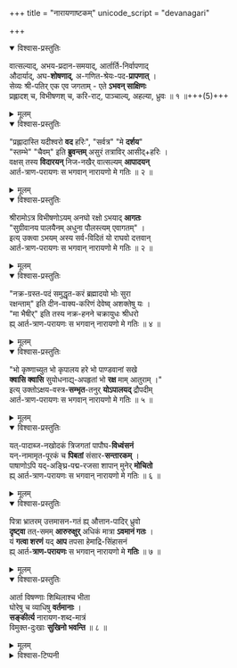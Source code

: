 +++
title = "नारायणाष्टकम्"
unicode_script = "devanagari"

+++


<details open><summary>विश्वास-प्रस्तुतिः</summary>

वात्सल्याद्, अभय-प्रदान-समयाद्, आर्तार्ति-निर्वापणाद्  
औदार्याद्, अघ-**शोषणाद्**, अ-गणित-श्रेयः-पद-**प्रापणात्** ।  
सेव्यः श्री-पतिर् एक एव जगताम् - एते **ऽभवन् साक्षिणः**  
प्रह्लादश् च, विभीषणश् च, करि-राट्, पाञ्चाल्य्, अहल्या, ध्रुवः ॥ १ ॥+++(5)+++
</details>

<details><summary>मूलम्</summary>

वात्सल्याद् अभय-प्रदान-समयाद् आर्तार्ति-निर्वापणाद्  
औदार्याद् अघशोषणाद् अ-गणित-श्रेयः-पद-प्रापणात् ।  
सेव्यः श्रीपतिर् एक एव जगताम् - एते ऽभवन् साक्षिणः  
प्रह्लादश् च विभीषणश् च करि-राट् पाञ्चाल्य् अहल्या ध्रुवः ॥ १ ॥
</details>


<details open><summary>विश्वास-प्रस्तुतिः</summary>

"प्रह्लादास्ति यदीश्वरो **वद** हरिः", "सर्वत्र" "मे **दर्शय**"  
"स्तम्भे" "चैवम्" इति **ब्रुवन्तम्** असुरं तत्राविर् आसीद्+हरिः ।  
वक्षस् तस्य **विदारयन्** निज-नखैर् वात्सल्यम् **आपादयन्**  
आर्त-त्राण-परायणः स भगवान् नारायणो मे गतिः ॥ २ ॥
</details>

<details><summary>मूलम्</summary>

प्रह्लादास्ति यदीश्वरो वद हरिः सर्वत्र मे दर्शय  
स्तम्भे चैवम् इति ब्रुवन्तम् असुरं तत्राविर् आसीद्+हरिः ।  
वक्षस् तस्य विदारयन् निज-नखैर् वात्सल्यम् आपादयन्  
आर्त-त्राण-परायणः स भगवान् नारायणो मे गतिः ॥ २ ॥
</details>


<details open><summary>विश्वास-प्रस्तुतिः</summary>

श्रीरामोऽत्र विभीषणोऽयम् अनघो रक्षो ऽभयाद् **आगतः**  
"सुग्रीवानय पालयैनम् अधुना पौलस्त्यम् एवागतम्" ।  
इत्य् उक्त्वा ऽभयम् अस्य सर्व-विदितं यो राघवो दत्तवान्  
आर्त-त्राण-परायणः स भगवान् नारायणो मे गतिः ॥ २ ॥
</details>

<details><summary>मूलम्</summary>

श्रीरामोऽत्र विभीषणोऽयम् अनघो रक्षो ऽभयाद् आगतः  
सुग्रीवानय पालयैनम् अधुना पौलस्त्यम् एवागतम् ।  
इत्य् उक्त्वा ऽभयम् अस्य सर्व-विदितं यो राघवो दत्तवान्  
आर्त-त्राण-परायणः स भगवान् नारायणो मे गतिः ॥ २ ॥
</details>


<details open><summary>विश्वास-प्रस्तुतिः</summary>

"नक्र-ग्रस्त-पदं समुद्धृत-करं ब्रह्मादयो भोः सुरा  
रक्षन्ताम्" इति दीन-वाक्य-करिणं देवेष्व् अशक्तेषु यः ।  
"मा भैषीर्" इति तस्य नक्र-हनने चक्रायुधः श्रीधरो  
ह्य् आर्त-त्राण-परायणः स भगवान् नारायणो मे गतिः ॥ ४ ॥
</details>

<details><summary>मूलम्</summary>

नक्र-ग्रस्त-पदं समुद्धृत-करं ब्रह्मादयो भोः सुरा  
रक्षन्ताम् इति दीन-वाक्य-करिणं देवेष्व् अशक्तेषु यः ।  
मा भैषीरिति तस्य नक्र-हनने चक्रायुधः श्रीधरो  
ह्य् आर्त-त्राण-परायणः स भगवान् नारायणो मे गतिः ॥ ४ ॥
</details>


<details open><summary>विश्वास-प्रस्तुतिः</summary>

"भो कृष्णाच्युत भो कृपालय हरे भो पाण्डवानां सखे  
**क्वासि क्वासि** सुयोधनाद्य्-अपहृतां भो **रक्ष** माम् आतुराम् ।"  
इत्य् उक्तोऽक्षय-वस्त्र-**सम्भृत**-तनुर् **योऽपालयद्** द्रौपदीम्  
आर्त-त्राण-परायणः स भगवान् नारायणो मे गतिः ॥ ५ ॥
</details>

<details><summary>मूलम्</summary>

भो कृष्णाच्युत भो कृपालय हरे भो पाण्डवानां सखे  
क्वासि क्वासि सुयोधनाद्य्-अपहृतां भो रक्ष माम् आतुराम् ।  
इत्य् उक्तोऽक्षय-वस्त्र-सम्भृत-तनुर् योऽपालयद् द्रौपदीम्  
आर्त-त्राण-परायणः स भगवान् नारायणो मे गतिः ॥ ५ ॥
</details>


<details open><summary>विश्वास-प्रस्तुतिः</summary>

यत्-पादाब्ज-नखोदकं त्रिजगतां पापौघ-**विध्वंसनं**  
यन्-नामामृत-पूरकं च **पिबतां** संसार-**सन्तारकम्** ।  
पाषाणोऽपि यद्-अङ्घ्रि-पद्म-रजसा शापान् मुनेर् **मोचितो**  
ह्य् आर्त-त्राण-परायणः स भगवान् नारायणो मे गतिः ॥ ६ ॥
</details>

<details><summary>मूलम्</summary>

यत्-पादाब्ज-नखोदकं त्रिजगतां पापौघ-विध्वंसनं  
यन्-नामामृत-पूरकं च पिबतां संसार-सन्तारकम् ।  
पाषाणोऽपि यदङ्घ्रि-पद्म-रजसा शापान् मुनेर् मोचितो  
ह्य् आर्त-त्राण-परायणः स भगवान् नारायणो मे गतिः ॥ ६ ॥
</details>


<details open><summary>विश्वास-प्रस्तुतिः</summary>

पित्रा भ्रातरम् उत्तमासन-गतं ह्य् औत्तान-पादिर् ध्रुवो  
**दृष्ट्वा** तत्-समम् **आरुरुक्षुर्** अधिकं मात्रा **ऽवमानं गतः** ।  
यं **गत्वा शरणं** यद् **आप** तपसा हेमाद्रि-सिंहासनं  
ह्य् आर्त-**त्राण-परायणः** स भगवान् नारायणो मे **गतिः** ॥ ७ ॥
</details>

<details><summary>मूलम्</summary>

पित्रा भ्रातरम् उत्तमासनगतं ह्य् औत्तानपादिर् ध्रुवो  
दृष्ट्वा तत्-समम् आरुरुक्षुर् अधिकं मात्राऽवमानं गतः ।  
यं गत्वा शरणं यद् आप तपसा हेमाद्रि-सिंहासनं  
ह्य् आर्त-त्राण-परायणः स भगवान् नारायणो मे गतिः ॥ ७ ॥
</details>


<details open><summary>विश्वास-प्रस्तुतिः</summary>

आर्ता विषण्णाः शिथिलाश्च भीता  
घोरेषु च व्याधिषु **वर्तमानाः** ।  
**सङ्कीर्त्य** नारायण-शब्द-मात्रं  
विमुक्त-दुःखाः **सुखिनो भवन्ति** ॥ ८ ॥
</details>

<details><summary>मूलम्</summary>

आर्ता विषण्णाः शिथिलाश्च भीता  
घोरेषु च व्याधिषु वर्तमानाः ।  
सङ्कीर्त्य नारायण-शब्द-मात्रं  
विमुक्त-दुःखाः सुखिनो भवन्ति ॥ ८ ॥
</details>


<details><summary>विश्वास-टिप्पनी</summary>

> इति श्री कूरेशस्वामि-कृत-श्री-नारायणाष्टकम् ।

इत्य् उच्यते। किञ्च नायम् प्रसिद्धः कूरेशः - बालकृतं भाति। 
</details>
